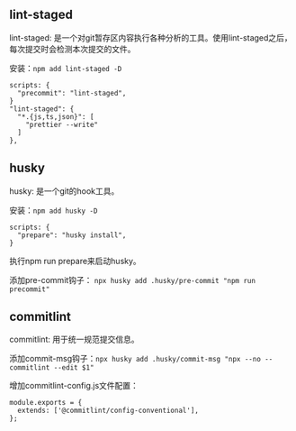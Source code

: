 ## lint-staged
lint-staged: 是一个对git暂存区内容执行各种分析的工具。使用lint-staged之后，每次提交时会检测本次提交的文件。

安装：`npm add lint-staged -D`

```
scripts: {
  "precommit": "lint-staged",
}
"lint-staged": {
  "*.{js,ts,json}": [
    "prettier --write"
  ]
},
```
## husky
husky: 是一个git的hook工具。

安装：`npm add husky -D`

```
scripts: {
  "prepare": "husky install",
}
```
执行npm run prepare来启动husky。

添加pre-commit钩子： `npx husky add .husky/pre-commit "npm run precommit"`

## commitlint
commitlint: 用于统一规范提交信息。

添加commit-msg钩子：`npx husky add .husky/commit-msg "npx --no -- commitlint --edit $1"`

增加commitlint-config.js文件配置：
```
module.exports = {
  extends: ['@commitlint/config-conventional'],
};
```
